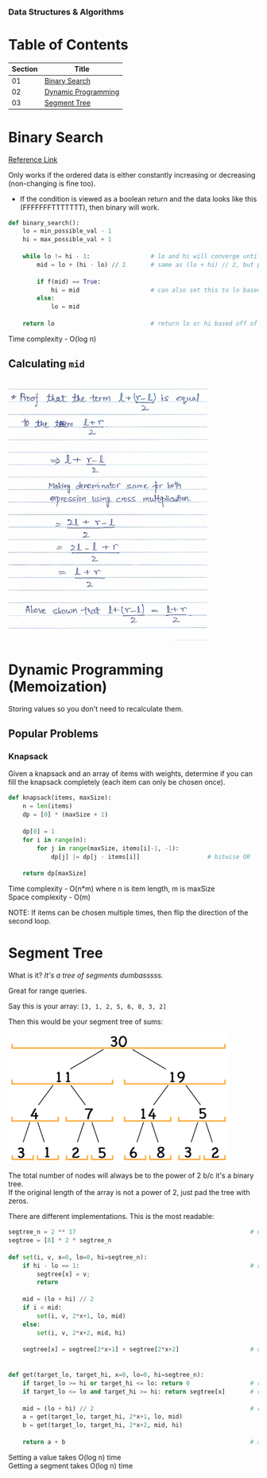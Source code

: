 ### Data Structures & Algorithms

# Table of Contents

| Section | Title |
| ------- | ----- |
| 01 | [Binary Search](#01) |
| 02 | [Dynamic Programming](#02) |
| 03 | [Segment Tree](#03) |


<a id="01"></a>
# Binary Search

[Reference Link](https://www.topcoder.com/community/competitive-programming/tutorials/binary-search)

Only works if the ordered data is either constantly increasing or decreasing (non-changing is fine too).
- If the condition is viewed as a boolean return and the data looks like this (FFFFFFFTTTTTTT), then binary will work.

```python
def binary_search():
    lo = min_possible_val - 1
    hi = max_possible_val + 1

    while lo != hi - 1:                 # lo and hi will converge until they are next to each other
        mid = lo + (hi - lo) // 2       # same as (lo + hi) // 2, but prevents integer overflow

        if f(mid) == True:
            hi = mid                    # can also set this to lo based off of needs
        else:
            lo = mid

    return lo                           # return lo or hi based off of needs
```

Time complexity - O(log n)

## Calculating `mid`

<img src="../pictures/binsearch-int-overflow.jpeg" width="400">

<a id="02"></a>
# Dynamic Programming (Memoization)

Storing values so you don't need to recalculate them.

## Popular Problems

### Knapsack

Given a knapsack and an array of items with weights, determine if you can fill the knapsack completely (each item can only be chosen once).

```python
def knapsack(items, maxSize):
    n = len(items)
    dp = [0] * (maxSize + 1)
    
    dp[0] = 1
    for i in range(n):
        for j in range(maxSize, items[i]-1, -1):
            dp[j] |= dp[j - items[i]]                   # bitwise OR

    return dp[maxSize]
```

Time complexity - O(n\*m) where n is item length, m is maxSize <br/>
Space complexity - O(m)

NOTE: If items can be chosen multiple times, then flip the direction of the second loop.

<a id="03"></a>
# Segment Tree

What is it? _It's a tree of segments dumbasssss._

Great for range queries.

Say this is your array: `[3, 1, 2, 5, 6, 8, 3, 2]`

Then this would be your segment tree of sums:

![](../pictures/seg-tree.png)

The total number of nodes will always be to the power of 2 b/c it's a binary tree. <br/>
If the original length of the array is not a power of 2, just pad the tree with zeros.

There are different implementations. This is the most readable:

```python
segtree_n = 2 ** 17                                                 # usually this amt of nodes is enough
segtree = [0] * 2 * segtree_n

def set(i, v, x=0, lo=0, hi=segtree_n):
    if hi - lo == 1:                                                # reached the bottom
        segtree[x] = v;
        return

    mid = (lo + hi) // 2
    if i < mid:
        set(i, v, 2*x+1, lo, mid)
    else:
        set(i, v, 2*x+2, mid, hi)

    segtree[x] = segtree[2*x+1] + segtree[2*x+2]                    # operation changes based off needs


def get(target_lo, target_hi, x=0, lo=0, hi=segtree_n):
    if target_lo >= hi or target_hi <= lo: return 0                 # range is out of bounds
    if target_lo <= lo and target_hi >= hi: return segtree[x]       # range is in bounds

    mid = (lo + hi) // 2                                            # range is partially in bounds
    a = get(target_lo, target_hi, 2*x+1, lo, mid)
    b = get(target_lo, target_hi, 2*x+2, mid, hi)

    return a + b                                                    # again, operation changes
```

Setting a value takes O(log n) time <br/>
Getting a segment takes O(log n) time
